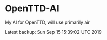 # OpenTTD-AI
My AI for OpenTTD, will use primarily air

Latest backup: Sun Sep 15 15:39:02 UTC 2019
